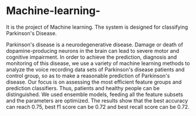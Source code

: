 # Machine-learning-
It is the project of Machine learning.
The system is designed for classifying Parkinson's Disease.


Parkinson's disease is a neurodegenerative disease. Damage or death of dopamine-producing neurons in the brain can lead to severe motor and cognitive impairment. In order to achieve the prediction, diagnosis and monitoring of this disease, we use a variety of machine learning methods to analyze the voice recording data sets of Parkinson's disease patients and control group, so as to make a reasonable prediction of Parkinson's disease. Our focus is on assessing the most efficient feature groups and prediction classifiers. Thus, patients and healthy people can be distinguished. We used ensemble models, feeding all the feature subsets and the parameters are optimized. The results show that the best accuracy can reach 0.75, best f1 score can be 0.72 and best recall score can be 0.72.
